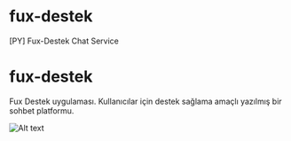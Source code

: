 # fux-destek
[PY] Fux-Destek Chat Service

# fux-destek
Fux Destek uygulaması. Kullanıcılar için destek sağlama amaçlı yazılmış bir sohbet platformu.

![Alt text](https://github.com/fuxprojesi/fux-destek/blob/master/destek-ss.png "Ekran Görüntüsü")
